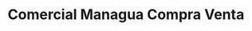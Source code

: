 ---
title: "Comercial Managua Compra Venta"
url: /bogota-d-c/comercial-managua-compra-venta/
shop: Leiher
---